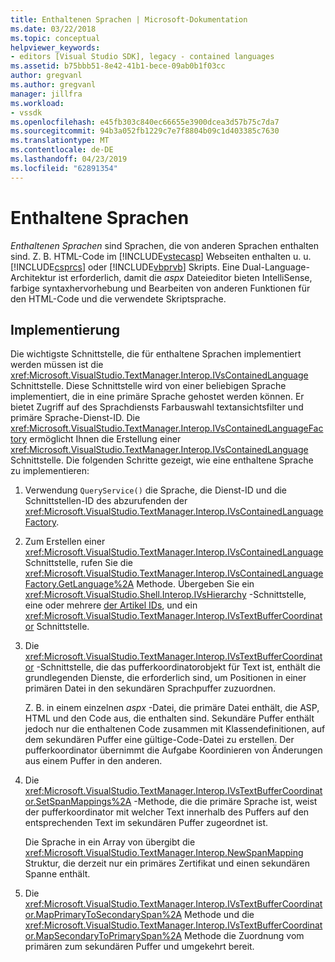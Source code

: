 ```yaml
---
title: Enthaltenen Sprachen | Microsoft-Dokumentation
ms.date: 03/22/2018
ms.topic: conceptual
helpviewer_keywords:
- editors [Visual Studio SDK], legacy - contained languages
ms.assetid: b75bbb51-8e42-41b1-bece-09ab0b1f03cc
author: gregvanl
ms.author: gregvanl
manager: jillfra
ms.workload:
- vssdk
ms.openlocfilehash: e45fb303c840ec66655e3900dcea3d57b75c7da7
ms.sourcegitcommit: 94b3a052fb1229c7e7f8804b09c1d403385c7630
ms.translationtype: MT
ms.contentlocale: de-DE
ms.lasthandoff: 04/23/2019
ms.locfileid: "62891354"
---
```

# <a name="contained-languages"></a>Enthaltene Sprachen

*Enthaltenen Sprachen* sind Sprachen, die von anderen Sprachen enthalten sind. Z. B. HTML-Code im [!INCLUDE[vstecasp](../code-quality/includes/vstecasp_md.md)] Webseiten enthalten u. u. [!INCLUDE[csprcs](../data-tools/includes/csprcs_md.md)] oder [!INCLUDE[vbprvb](../code-quality/includes/vbprvb_md.md)] Skripts. Eine Dual-Language-Architektur ist erforderlich, damit die *aspx* Dateieditor bieten IntelliSense, farbige syntaxhervorhebung und Bearbeiten von anderen Funktionen für den HTML-Code und die verwendete Skriptsprache.

## <a name="implementation"></a>Implementierung

Die wichtigste Schnittstelle, die für enthaltene Sprachen implementiert werden müssen ist die <xref:Microsoft.VisualStudio.TextManager.Interop.IVsContainedLanguage> Schnittstelle. Diese Schnittstelle wird von einer beliebigen Sprache implementiert, die in eine primäre Sprache gehostet werden können. Er bietet Zugriff auf des Sprachdiensts Farbauswahl textansichtsfilter und primäre Sprache-Dienst-ID. Die <xref:Microsoft.VisualStudio.TextManager.Interop.IVsContainedLanguageFactory> ermöglicht Ihnen die Erstellung einer <xref:Microsoft.VisualStudio.TextManager.Interop.IVsContainedLanguage> Schnittstelle. Die folgenden Schritte gezeigt, wie eine enthaltene Sprache zu implementieren:

1. Verwendung `QueryService()` die Sprache, die Dienst-ID und die Schnittstellen-ID des abzurufenden der <xref:Microsoft.VisualStudio.TextManager.Interop.IVsContainedLanguageFactory>.

2. Zum Erstellen einer <xref:Microsoft.VisualStudio.TextManager.Interop.IVsContainedLanguage> Schnittstelle, rufen Sie die <xref:Microsoft.VisualStudio.TextManager.Interop.IVsContainedLanguageFactory.GetLanguage%2A> Methode. Übergeben Sie ein <xref:Microsoft.VisualStudio.Shell.Interop.IVsHierarchy> -Schnittstelle, eine oder mehrere [der Artikel IDs](<xref:Microsoft.VisualStudio.VSConstants.VSITEMID>), und ein <xref:Microsoft.VisualStudio.TextManager.Interop.IVsTextBufferCoordinator> Schnittstelle.

3. Die <xref:Microsoft.VisualStudio.TextManager.Interop.IVsTextBufferCoordinator> -Schnittstelle, die das pufferkoordinatorobjekt für Text ist, enthält die grundlegenden Dienste, die erforderlich sind, um Positionen in einer primären Datei in den sekundären Sprachpuffer zuzuordnen.

     Z. B. in einem einzelnen *aspx* -Datei, die primäre Datei enthält, die ASP, HTML und den Code aus, die enthalten sind. Sekundäre Puffer enthält jedoch nur die enthaltenen Code zusammen mit Klassendefinitionen, auf dem sekundären Puffer eine gültige-Code-Datei zu erstellen. Der pufferkoordinator übernimmt die Aufgabe Koordinieren von Änderungen aus einem Puffer in den anderen.

4. Die <xref:Microsoft.VisualStudio.TextManager.Interop.IVsTextBufferCoordinator.SetSpanMappings%2A> -Methode, die die primäre Sprache ist, weist der pufferkoordinator mit welcher Text innerhalb des Puffers auf den entsprechenden Text im sekundären Puffer zugeordnet ist.

     Die Sprache in ein Array von übergibt die <xref:Microsoft.VisualStudio.TextManager.Interop.NewSpanMapping> Struktur, die derzeit nur ein primäres Zertifikat und einen sekundären Spanne enthält.

5. Die <xref:Microsoft.VisualStudio.TextManager.Interop.IVsTextBufferCoordinator.MapPrimaryToSecondarySpan%2A> Methode und die <xref:Microsoft.VisualStudio.TextManager.Interop.IVsTextBufferCoordinator.MapSecondaryToPrimarySpan%2A> Methode die Zuordnung vom primären zum sekundären Puffer und umgekehrt bereit.